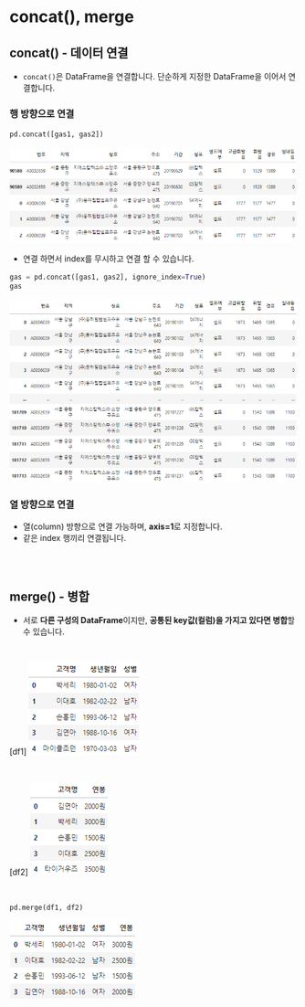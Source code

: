 # concat(), merge

## concat() - 데이터 연결
- `concat()`은 DataFrame을 연결합니다. 단순하게 지정한 DataFrame을 이어서 연결합니다.

### 행 방향으로 연결
```python
pd.concat([gas1, gas2])
```
![concat1](/Pandas/assets/concat1.png)

- 연결 하면서 index를 무시하고 연결 할 수 있습니다.
```python
gas = pd.concat([gas1, gas2], ignore_index=True)
gas
```
![concat2](/Pandas/assets/concat2.png)


### 열 방향으로 연결
- 열(column) 방향으로 연결 가능하며, **axis=1**로 지정합니다.
- 같은 index 행끼리 연결됩니다.

</br></br>

## merge() - 병합
- 서로 **다른 구성의 DataFrame**이지만, **공통된 key값(컬럼)을 가지고 있다면 병합**할 수 있습니다.
</br>

[df1]
![merge1](/Pandas/assets/merge1.png)

</br>

[df2]
![merge2](/Pandas/assets/merge2.png)

</br>

```python
pd.merge(df1, df2)
```
![merge3](/Pandas/assets/merge3.png)